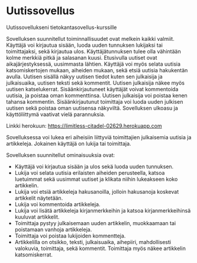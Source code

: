 # Uutissovellus
Uutissovellukseni tietokantasovellus-kurssille

Sovelluksen suunnitellut toiminnallisuudet ovat melkein kaikki valmiit. Käyttäjä voi kirjautua sisään, luoda uuden tunnuksen lukijaksi tai toimittajaksi, sekä kirjautua ulos. Käyttäjätunnuksen tulee olla vähintään kolme merkkiä pitkä ja salasanan kuusi. Etusivulla uutiset ovat aikajärjestyksessä, uusimmasta lähtien. Käyttäjä voi myös selata uutisia katsomiskertojen mukaan, aiheiden mukaan, sekä etsiä uutisia hakukentän avulla. Uutisen sisällä näkyy uutisen tiedot kuten sen julkaisija ja julkaisuaika, uutisen teksti sekä kommentit. Uutisen julkaisija näkee myös uutisen katselukerrat. Sisäänkirjautuneet käyttäjät voivat kommentoida uutisia, ja poistaa oman kommenttinsa. Uutisen julkaisija voi poistaa kenen tahansa kommentin. Sisäänkirjautunut toimittaja voi luoda uuden julkisen uutisen sekä poistaa oman uutisensa näkyviltä. Sovelluksen ulkoasu ja käyttöliittymä vaativat vielä parannuksia.


Linkki herokuun: https://limitless-citadel-02629.herokuapp.com 

Sovelluksessa voi lukea eri aiheisiin liittyviä toimittajien julkaisemia uutisia ja artikkeleja. Jokainen käyttäjä on lukija tai toimittaja.

Sovelluksen suunnitellut ominaisuuksia ovat: 

* Käyttäjä voi kirjautua sisään ja ulos sekä luoda uuden tunnuksen.
* Lukija voi selata uutisia erilaisten aiheiden perusteella, katsoa luetuimmat sekä uusimmat uutiset ja klikata niihin lukeakseen koko artikkelin.
* Lukija voi etsiä artikkeleja hakusanoilla, jolloin hakusanoja koskevat artikkelit näytetään.
* Lukija voi kommentoida artikkeleja.
* Lukija voi lisätä artikkeleja kirjanmerkkeihin ja katsoa kirjanmerkkeihinsä kuuluvat artikkelit.
* Toimittaja pystyy julkaisemaan uuden artikkelin, muokkaamaan tai poistamaan vanhoja artikkeleja. 
* Toimittaja voi poistaa lukijoiden kommentteja.
* Artikkelilla on otsikko, teksti, julkaisuaika, aihepiiri, mahdollisesti valokuvia, toimittaja, sekä kommentit. Toimittaja myös näkee artikkelin katsomiskerrat.
